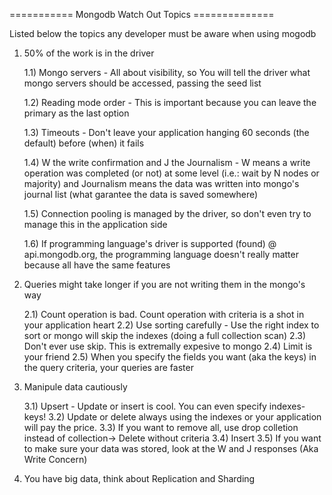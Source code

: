 
=========== Mongodb Watch Out Topics ==============

Listed below the topics any developer must be aware when using mogodb

1) 50% of the work is in the driver

	1.1) Mongo servers - All about visibility, so You will tell the driver what mongo servers should be accessed, passing the seed list

	1.2) Reading mode order - This is important because you can leave the primary as the last option

	1.3) Timeouts - Don't leave your application hanging 60 seconds (the default) before (when) it fails

	1.4) W the write confirmation and J the Journalism - W means a write operation was completed (or not) at some level (i.e.: wait by N nodes or majority) and Journalism means the data was written into mongo's journal list (what garantee the data is saved somewhere)

	1.5) Connection pooling is managed by the driver, so don't even try to manage this in the application side

	1.6) If programming language's driver is supported (found) @ api.mongodb.org, the programming language doesn't really matter because all have the same features

2) Queries might take longer if you are not writing them in the mongo's way

	2.1) Count operation is bad. Count operation with criteria is a shot in your application heart
	2.2) Use sorting carefully - Use the right index to sort or mongo will skip the indexes (doing a full collection scan)
	2.3) Don't ever use skip. This is extremally expesive to mongo
	2.4) Limit is your friend
	2.5) When you specify the fields you want (aka the keys) in the query criteria, your queries are faster

3) Manipule data cautiously

	3.1) Upsert - Update or insert is cool. You can even specify indexes-keys!
	3.2) Update or delete always using the indexes or your application will pay the price. 
	3.3) If you want to remove all, use drop colletion instead of collection-> Delete without criteria
	3.4) Insert
	3.5) If you want to make sure your data was stored, look at the W and J responses (Aka Write Concern)

4) You have big data, think about Replication and Sharding

